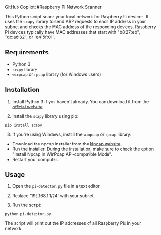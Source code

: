 GitHub Copilot: #Raspberry Pi Network Scanner

This Python script scans your local network for Raspberry Pi devices. It uses the `scapy` library to send ARP requests to each IP address in your subnet and checks the MAC address of the responding devices. Raspberry Pi devices typically have MAC addresses that start with "b8:27:eb", "dc:a6:32", or "e4:5f:01".

## Requirements

- Python 3
- `scapy` library
- `winpcap` or `npcap` library (for Windows users)

## Installation

1. Install Python 3 if you haven't already. You can download it from the [official website](https://www.python.org/downloads/).

2. Install the `scapy` library using pip:

```bash
pip install scapy
```

3. If you're using Windows, install the `winpcap` or `npcap` library:

- Download the npcap installer from the [Npcap website](https://nmap.org/npcap/).
- Run the installer. During the installation, make sure to check the option "Install Npcap in WinPcap API-compatible Mode".
- Restart your computer.

## Usage

1. Open the `pi-detector.py` file in a text editor.

2. Replace '192.168.1.1/24' with your subnet.

3. Run the script:

```bash
python pi-detector.py
```

The script will print out the IP addresses of all Raspberry Pis in your network.

